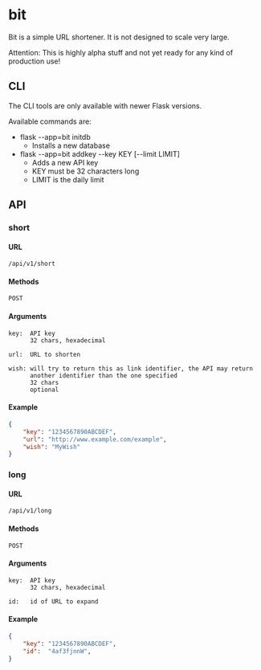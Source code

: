 # bit

Bit is a simple URL shortener. It is not designed to scale very large.

Attention: This is highly alpha stuff and not yet ready for any kind of 
production use!

## CLI

The CLI tools are only available with newer Flask versions.

Available commands are:

* flask --app=bit initdb
    * Installs a new database
* flask --app=bit addkey --key KEY [--limit LIMIT]
    * Adds a new API key
    * KEY must be 32 characters long
    * LIMIT is the daily limit

## API
### short
#### URL

    /api/v1/short

#### Methods

    POST

#### Arguments

    key:  API key
          32 chars, hexadecimal

    url:  URL to shorten

    wish: will try to return this as link identifier, the API may return 
          another identifier than the one specified
          32 chars
          optional

#### Example

```json
{
    "key": "1234567890ABCDEF",
    "url": "http://www.example.com/example",
    "wish": "MyWish"
}
```

### long

#### URL

    /api/v1/long

#### Methods

    POST

#### Arguments

    key:  API key
          32 chars, hexadecimal

    id:   id of URL to expand

#### Example

```json
{
    "key": "1234567890ABCDEF",
    "id":  "4af3fjnnW",
}
```
